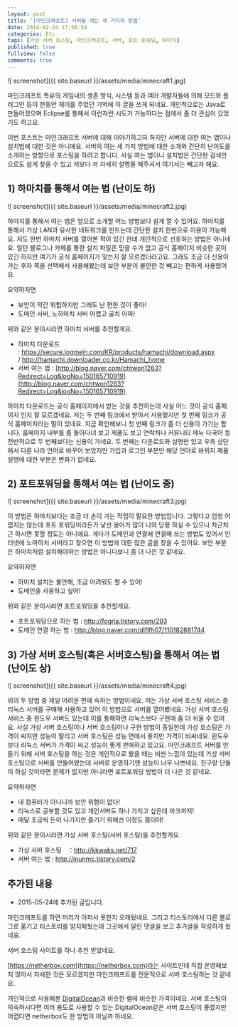 ```yaml
---
layout: post
title: '[마인크래프트] 서버를 여는 세 가지의 방법'
date: 2014-02-24 17:56:54
categories: Etc
tags: [가상 서버 호스팅, 마인크래프트, 서버, 포트 포워딩, 하마치]
published: true
fullview: false
comments: true
---
```


![ screenshot]({{ site.baseurl }}/assets/media/minecraft1.jpg)

마인크래프트 특유의 게임내의 생존 방식, 시스템 등과 여러 개발자들에 의해 모드와 플러그인 등이 한동안 재미를 주었던 기억에 이 글을 쓰게 되네요. 개인적으로는 Java로 만들어졌으며 Eclipse를 통해서 이런저런 시도가 가능하다는 점에서 좀 더 관심이 갔었기도 하고요.

이번 포스트는 마인크래프트 서버에 대해 이야기하고자 하지만 서버에 대한 여는 법이나 설치법에 대한 것은 아니에요. 서버의 여는 세 가지 방법에 대한 소개와 간단히 난이도를 소개하는 방향으로 포스팅을 하려고 합니다. 사실 여는 법이나 설치법은 간단한 검색만으로도 쉽게 찾을 수 있고 저보다 저 자세히 설명들 해주셔서 여기서는 빼고자 해요.

## 1) 하마치를 통해서 여는 법 (난이도 하)

![ screenshot]({{ site.baseurl }}/assets/media/minecraft2.jpg)

하마치를 통해서 여는 법은 앞으로 소개할 어느 방법보다 쉽게 열 수 있어요. 하마치를 통해서 가상 LAN과 유사한 네트워크를 만드는데 간단한 설치 한번으로 이용이 가능해요. 저도 한번 하마치 서버를 열어본 적이 있긴 한데 개인적으로 선호하는 방법은 아니네요. 일단 블로그나 카페를 통한 설치 파일은 믿을 수가 없고 공식 홈페이지 비슷한 곳이 있긴 하지만 여기가 공식 홈페이지가 맞는지 잘 모르겠더라고요. 그래도 조금 더 신용이 가는 후자 쪽을 선택해서 사용해봤는데 보안 부분이 불안한 것 빼고는 편하게 사용했어요.

요약하자면

* 보안이 약간 위험하지만 그래도 난 편한 것이 좋아!
* 도메인 서버, 노하마치 서버 어렵고 골치 아파!

위와 같은 분이시라면 하마치 서버를 추천할게요.

* 하마치 다운로드 : [https://secure.logmein.com/KR/products/hamachi/download.aspx ](https://secure.logmein.com/KR/products/hamachi/download.aspx)/ <http://hamachi.downloader.co.kr/Hamachi_home>
* 서버 여는 법 : [http://blog.naver.com/chtwon1263?Redirect=Log&logNo=150165710919](http://blog.naver.com/chtwon1263?Redirect=Log&logNo=150165710919)

하마치 다운로드는 공식 홈페이지에서 받는 것을 추천하는데 사실 어느 것이 공식 홈페이지 인지 잘 모르겠네요. 저는 두 번째 링크에서 받아서 사용했지만 첫 번째 링크가 공식 홈페이지라는 말이 있네요. 지금 확인해보니 첫 번째 링크가 좀 더 신용이 가기는 합니다. 홈페이지 내부를 좀 돌아다녀 보고 제품도 보고 연락처나 커뮤니티 메뉴 다국어 등 전반적으로 두 번째보다는 신용이 가네요. 두 번째는 다운로드와 설명만 있고 우측 상단에서 다른 나라 언어로 바꾸어 보았지만 가입과 로그인 부분만 해당 언어로 바뀌지 제품 설명에 대한 부분은 변화가 없네요.


## 2) 포트포워딩을 통해서 여는 법 (난이도 중)

![ screenshot]({{ site.baseurl }}/assets/media/minecraft3.jpg)

이 방법은 하마치보다는 조금 더 손이 가는 작업이 필요한 방법입니다. 그렇다고 엄청 어렵지는 않는데 포트 포워딩이라든가 낯선 용어가 많이 나와 당황 하실 수 있으나 차근차근 하시면 못할 정도는 아니에요. 게다가 도메인과 연결에 연결해 쓰는 방법도 있어서 인터넷에 노마하치 서버라고 찾으면 이 방법에 대한 많은 글을 찾을 수 있어요. 보안 부분은 하마치처럼 설치해야하는 방법은 아니다보니 좀 더 나은 것 같네요.

요약하자면

* 하마치 설치는 불안해, 조금 어려워도 할 수 있어!
* 도메인을 사용하고 싶어!

위와 같은 분이시라면 포트포워딩을 추천할게요.

* 포트포워딩으로 하는 법 : <http://fogria.tistory.com/293>
* 도메인 연결 하는 법 : <http://blog.naver.com/dlflfh07/110182881744>


## 3) 가상 서버 호스팅(혹은 서버호스팅)을 통해서 여는 법 (난이도 상)

![ screenshot]({{ site.baseurl }}/assets/media/minecraft4.jpg)

위의 두 방법 중 제일 어려운 편에 속하는 방법이네요. 저는 가상 서버 호스팅 서비스 중 리눅스 서버를 구매해 사용하고 있어 이 방법으로 서버를 열어봤네요. 가상 서버 호스팅 서비스 중 윈도우 서버도 있는데 이를 통해하면 리눅스보다 구현에 좀 더 쉬울 수 있어요. 사실 가상 서버 호스팅이나 서버 호스팅이나 구현 방법이 동일한데 가상 호스팅은 가격이 싸지만 성능이 딸리고 서버 호스팅은 성능 면에서 좋지만 가격이 비싸네요. 윈도우보다 리눅스 서버가 가격이 싸고 성능이 좋게 판매하고 있고요. 마인크래프트 서버를 만들기 위해 서버 호스팅을 하는 것은 개인적으로 봤을 때는 비싼 느낌이 있는데 가상 서버 호스팅으로 서버를 만들어봤는데 서버로 운영하기엔 성능이 너무 나쁘네요. 친구랑 단둘이 하실 것이라면 문제가 없지만 아니라면 포트포워딩 방법이 더 나은 것 같네요.

요약하자면

* 내 컴퓨터가 아니니까 보안 위험이 없다!
* 리눅스로 공부할 것도 있고 개인서버도 하나 가지고 싶은데 마크까지!
* 매달 조금씩 돈이 나가지만 즐기기 위해선 이정도 쯤이야!

위와 같은 분이시라면 가상 서버 호스팅(서버 호스팅)을 추천할게요.

* 가상 서버 호스팅　：<http://kkwaks.net/717>
* 서버 여는 법 : <http://inunmc.tistory.com/2>

## 추가된 내용

* 2015-05-24에 추가된 글입니다.

마인크래프트를 하면 머리가 아퍼서 못한지 오래됬네요. 그리고 티스토리에서 다른 블로그로 옮기고 티스토리를 방치해뒀는데 그곳에서 달린 댓글을 보고 추가글을 작성하게 됬네요.

서버 호스팅 사이트를 하나 추천 받았네요.

[https://netherbox.com](https://netherbox.com)라는 사이트인데 직접 운영해보지 않아서 자세한 것은 모르겠지만 마인크래프트를 전문적으로 서버 호스팅하는 것 같네요.

개인적으로 사용해본 [DigitalOcean](https://www.digitalocean.com)과 비슷한 램에 비슷한 가격이네요. 서버 호스팅이 익숙하시다면 여러 용도로 사용할 수 있는 DigitalOcean같은 서버 호스팅이 좋겠지만 어렵다면 netherbox도 한 방법이 아닐까 하네요.
